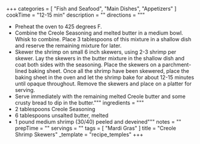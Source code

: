 +++
categories = [ "Fish and Seafood", "Main Dishes", "Appetizers" ]
cookTime = "12-15 min"
description = ""
directions = """
* Preheat the oven to 425 degrees F.
* Combine the Creole Seasoning and melted butter in a medium bowl. Whisk to combine. Place 3 tablespoons of this mixture in a shallow dish and reserve the remaining mixture for later.
* Skewer the shrimp on small 6 inch skewers, using 2-3 shrimp per skewer. Lay the skewers in the butter mixture in the shallow dish and coat both sides with the seasoning. Place the skewers on a parchment-lined baking sheet. Once all the shrimp have been skewered, place the baking sheet in the oven and let the shrimp bake for about 12-15 minutes until opaque throughout. Remove the skewers and place on a platter for serving.
* Serve immediately with the remaining melted Creole butter and some crusty bread to dip in the butter."""
ingredients = """
* 2 tablespoons Creole Seasoning
* 6 tablespoons unsalted butter, melted
* 1 pound medium shrimp (30/40) peeled and deveined"""
notes = ""
prepTime = ""
servings = ""
tags = [ "Mardi Gras" ]
title = "Creole Shrimp Skewers"
_template = "recipe_temples"
+++

